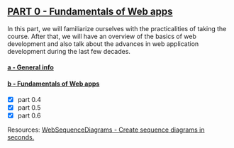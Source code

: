 ## [PART 0 - Fundamentals of Web apps](https://fullstackopen.com/en/part0)

In this part, we will familiarize ourselves with the practicalities of taking the course. After that, we will have an overview of the basics of web development and also talk about the advances in web application development during the last few decades.

#### [a - General info](https://fullstackopen.com/en/part0/general_info)

#### [b - Fundamentals of Web apps](https://fullstackopen.com/en/part0/fundamentals_of_web_apps)  
- [x] part 0.4
- [x] part 0.5
- [x] part 0.6

Resources:
[WebSequenceDiagrams - Create sequence diagrams in seconds.](https://www.websequencediagrams.com/)